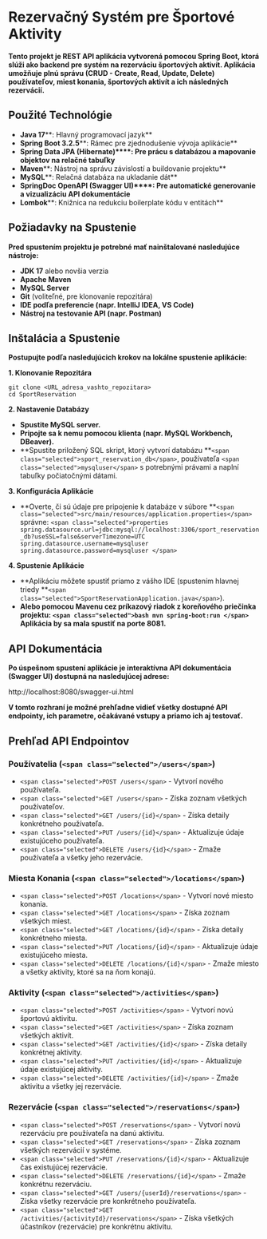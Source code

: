 # Rezervačný Systém pre Športové Aktivity

**Tento projekt je REST API aplikácia vytvorená pomocou Spring Boot, ktorá slúži ako backend pre systém na rezerváciu športových aktivít. Aplikácia umožňuje plnú správu (CRUD - Create, Read, Update, Delete) používateľov, miest konania, športových aktivít a ich následných rezervácií.**

## Použité Technológie

* **Java 17****: Hlavný programovací jazyk**
* **Spring Boot 3.2.5****: Rámec pre zjednodušenie vývoja aplikácie**
* **Spring Data JPA (Hibernate)****: Pre prácu s databázou a mapovanie objektov na relačné tabuľky**
* **Maven****: Nástroj na správu závislostí a buildovanie projektu**
* **MySQL****: Relačná databáza na ukladanie dát**
* **SpringDoc OpenAPI (Swagger UI)****: Pre automatické generovanie a vizualizáciu API dokumentácie**
* **Lombok****: Knižnica na redukciu boilerplate kódu v entitách**

## Požiadavky na Spustenie

**Pred spustením projektu je potrebné mať nainštalované nasledujúce nástroje:**

* **JDK 17** alebo novšia verzia
* **Apache Maven**
* **MySQL Server**
* **Git** (voliteľné, pre klonovanie repozitára)
* **IDE podľa preferencie (napr. IntelliJ IDEA, VS Code)**
* **Nástroj na testovanie API (napr. Postman)**

## Inštalácia a Spustenie

**Postupujte podľa nasledujúcich krokov na lokálne spustenie aplikácie:**

**1. Klonovanie Repozitára**

```
git clone <URL_adresa_vashto_repozitara>
cd SportReservation

```

**2. Nastavenie Databázy**

* **Spustite MySQL server.**
* **Pripojte sa k nemu pomocou klienta (napr. MySQL Workbench, DBeaver).**
* **Spustite priložený SQL skript, ktorý vytvorí databázu **`<span class="selected">sport_reservation_db</span>`, používateľa `<span class="selected">mysqluser</span>` s potrebnými právami a naplní tabuľky počiatočnými dátami.

**3. Konfigurácia Aplikácie**

* **Overte, či sú údaje pre pripojenie k databáze v súbore **`<span class="selected">src/main/resources/application.properties</span>` správne: `<span class="selected">properties spring.datasource.url=jdbc:mysql://localhost:3306/sport_reservation_db?useSSL=false&serverTimezone=UTC spring.datasource.username=mysqluser spring.datasource.password=mysqluser </span>`

**4. Spustenie Aplikácie**

* **Aplikáciu môžete spustiť priamo z vášho IDE (spustením hlavnej triedy **`<span class="selected">SportReservationApplication.java</span>`).
* **Alebo pomocou Mavenu cez príkazový riadok z koreňového priečinka projektu: **`<span class="selected">bash mvn spring-boot:run </span>` Aplikácia by sa mala spustiť na porte **8081****.**

## API Dokumentácia

**Po úspešnom spustení aplikácie je interaktívna API dokumentácia (Swagger UI) dostupná na nasledujúcej adrese:**

http://localhost:8080/swagger-ui.html

**V tomto rozhraní je možné prehľadne vidieť všetky dostupné API endpointy, ich parametre, očakávané vstupy a priamo ich aj testovať.**

## Prehľad API Endpointov

### Používatelia (`<span class="selected">/users</span>`)

* `<span class="selected">POST /users</span>` - Vytvorí nového používateľa.
* `<span class="selected">GET /users</span>` - Získa zoznam všetkých používateľov.
* `<span class="selected">GET /users/{id}</span>` - Získa detaily konkrétneho používateľa.
* `<span class="selected">PUT /users/{id}</span>` - Aktualizuje údaje existujúceho používateľa.
* `<span class="selected">DELETE /users/{id}</span>` - Zmaže používateľa a všetky jeho rezervácie.

### Miesta Konania (`<span class="selected">/locations</span>`)

* `<span class="selected">POST /locations</span>` - Vytvorí nové miesto konania.
* `<span class="selected">GET /locations</span>` - Získa zoznam všetkých miest.
* `<span class="selected">GET /locations/{id}</span>` - Získa detaily konkrétneho miesta.
* `<span class="selected">PUT /locations/{id}</span>` - Aktualizuje údaje existujúceho miesta.
* `<span class="selected">DELETE /locations/{id}</span>` - Zmaže miesto a všetky aktivity, ktoré sa na ňom konajú.

### Aktivity (`<span class="selected">/activities</span>`)

* `<span class="selected">POST /activities</span>` - Vytvorí novú športovú aktivitu.
* `<span class="selected">GET /activities</span>` - Získa zoznam všetkých aktivít.
* `<span class="selected">GET /activities/{id}</span>` - Získa detaily konkrétnej aktivity.
* `<span class="selected">PUT /activities/{id}</span>` - Aktualizuje údaje existujúcej aktivity.
* `<span class="selected">DELETE /activities/{id}</span>` - Zmaže aktivitu a všetky jej rezervácie.

### Rezervácie (`<span class="selected">/reservations</span>`)

* `<span class="selected">POST /reservations</span>` - Vytvorí novú rezerváciu pre používateľa na danú aktivitu.
* `<span class="selected">GET /reservations</span>` - Získa zoznam všetkých rezervácií v systéme.
* `<span class="selected">PUT /reservations/{id}</span>` - Aktualizuje čas existujúcej rezervácie.
* `<span class="selected">DELETE /reservations/{id}</span>` - Zmaže konkrétnu rezerváciu.
* `<span class="selected">GET /users/{userId}/reservations</span>` - Získa všetky rezervácie pre konkrétneho používateľa.
* `<span class="selected">GET /activities/{activityId}/reservations</span>` - Získa všetkých účastníkov (rezervácie) pre konkrétnu aktivitu.
